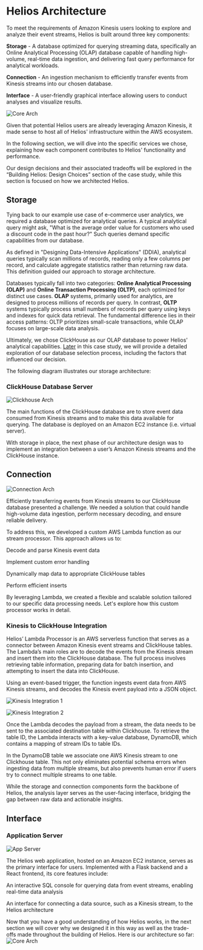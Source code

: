 # Helios Architecture

To meet the requirements of Amazon Kinesis users looking to explore and analyze their event streams, Helios is built around three key components:

<div class="icon-list">
<p><Icon name="CircleStackIcon" /><span><strong>Storage</strong> - A database optimized for querying streaming data, specifically an Online Analytical Processing (OLAP) database capable of handling high-volume, real-time data ingestion, and delivering fast query performance for analytical workloads.</span></p>
<p><Icon name="LinkIcon" /><span><strong>Connection</strong> - An ingestion mechanism to efficiently transfer events from Kinesis streams into our chosen database.</span></p>
<p><Icon name="WindowIcon" /><span><strong>Interface</strong> - A user-friendly graphical interface allowing users to conduct analyses and visualize results.</span></p>
</div>

![Core Arch](/case_study/core_full_color.png)

Given that potential Helios users are already leveraging Amazon Kinesis, it made sense to host all of Helios' infrastructure within the AWS ecosystem.

In the following section, we will dive into the specific services we chose, explaining how each component contributes to Helios' functionality and performance.

Our design decisions and their associated tradeoffs will be explored in the “Building Helios: Design Choices” section of the case study, while this section is focused on how we architected Helios.

## Storage

Tying back to our example use case of e-commerce user analytics, we required a database optimized for analytical queries. A typical analytical query might ask, "What is the average order value for customers who used a discount code in the past hour?" Such queries demand specific capabilities from our database.

As defined in "Designing Data-Intensive Applications" (DDIA), analytical queries typically scan millions of records, reading only a few columns per record, and calculate aggregate statistics rather than returning raw data. This definition guided our approach to storage architecture.

Databases typically fall into two categories: **Online Analytical Processing (OLAP)** and **Online Transaction Processing (OLTP)**, each optimized for distinct use cases. **OLAP** systems, primarily used for analytics, are designed to process millions of records per query. In contrast, **OLTP** systems typically process small numbers of records per query using keys and indexes for quick data retrieval. The fundamental difference lies in their access patterns: OLTP prioritizes small-scale transactions, while OLAP focuses on large-scale data analysis.

Ultimately, we chose ClickHouse as our OLAP database to power Helios' analytical capabilities. [Later](./building-helios.md#choosing-a-database) in this case study, we will provide a detailed exploration of our database selection process, including the factors that influenced our decision.

The following diagram illustrates our storage architecture:

### ClickHouse Database Server

![Clickhouse Arch](/case_study/core_clickhouse_highlight.png)

The main functions of the ClickHouse database are to store event data consumed from Kinesis streams and to make this data available for querying. The database is deployed on an Amazon EC2 instance (i.e. virtual server).

With storage in place, the next phase of our architecture design was to implement an integration between a user’s Amazon Kinesis streams and the ClickHouse instance.

## Connection

![Connection Arch](/case_study/core_connector_highlight.png)

Efficiently transferring events from Kinesis streams to our ClickHouse database presented a challenge. We needed a solution that could handle high-volume data ingestion, perform necessary decoding, and ensure reliable delivery.

To address this, we developed a custom AWS Lambda function as our stream processor. This approach allows us to:

<div class="icon-list">
<p><Icon name="DocumentMagnifyingGlassIcon" /><span>Decode and parse Kinesis event data</span></p>

<p><Icon name="ExclamationTriangleIcon" /><span> Implement custom error handling</span></p>
<p><Icon name="TableCellsIcon" /><span> Dynamically map data to appropriate ClickHouse tables</span></p>
<p><Icon name="ArrowDownOnSquareIcon" /><span> Perform efficient inserts</span></p>
</div>

By leveraging Lambda, we created a flexible and scalable solution tailored to our specific data processing needs. Let's explore how this custom processor works in detail.

###

### Kinesis to ClickHouse Integration

Helios’ Lambda Processor is an AWS serverless function that serves as a connector between Amazon Kinesis event streams and ClickHouse tables. The Lambda’s main roles are to decode the events from the Kinesis stream and insert them into the ClickHouse database. The full process involves retrieving table information, preparing data for batch insertion, and attempting to insert the data into ClickHouse.

Using an event-based trigger, the function ingests <TippyWrapper content="In Amazon Kinesis, this is formally called a 'record'. However, for consistency and clarity in our discussion, we will continue to refer to it as an 'event' throughout this case study.">event data</TippyWrapper> from AWS Kinesis streams, and decodes the Kinesis event payload into a JSON object.

![Kinesis Integration 1](/case_study/kinesis_integration1.png)

![Kinesis Integration 2](/case_study/kinesis_integration2.png)

Once the Lambda decodes the payload from a stream, the data needs to be sent to the associated destination table within Clickhouse. To retrieve the table ID, the Lambda interacts with a key-value database, DynamoDB, which contains a mapping of stream IDs to table IDs.

In the DynamoDB table we associate one AWS Kinesis stream to one Clickhouse table. This not only eliminates potential schema errors when ingesting data from multiple streams, but also prevents human error if users try to connect multiple streams to one table.

While the storage and connection components form the backbone of Helios, the analysis layer serves as the user-facing interface, bridging the gap between raw data and actionable insights.

## Interface

### Application Server

![App Server](/case_study/core_client_server_highlight.png)

The Helios web application, hosted on an Amazon EC2 instance, serves as the primary interface for users. Implemented with a Flask backend and a React frontend, its core features include:

<div class="icon-list">
<p><Icon name="CommandLineIcon" /><span>An interactive SQL console for querying data from event streams, enabling real-time data analysis</span></p>
<p><Icon name="LinkIcon" /><span>An interface for connecting a data source, such as a Kinesis stream, to the Helios architecture</span></p>
</div>

Now that you have a good understanding of how Helios works, in the next section we will cover why we designed it in this way as well as the trade-offs made throughout the building of Helios. Here is our architecture so far:
![Core Arch](/case_study/core_full_color.png)
